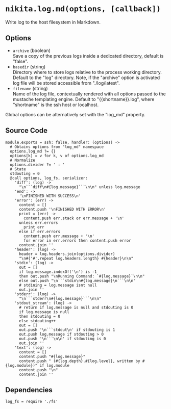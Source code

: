 
# `nikita.log.md(options, [callback])`

Write log to the host filesystem in Markdown.

## Options

* `archive` (boolean)   
  Save a copy of the previous logs inside a dedicated directory, default is
  "false".   
* `basedir` (string)    
  Directory where to store logs relative to the process working directory.
  Default to the "log" directory. Note, if the "archive" option is activated
  log file will be stored accessible from "./log/latest".   
* `filename` (string)   
  Name of the log file, contextually rendered with all options passed to
  the mustache templating engine. Default to "{{shortname}}.log", where 
  "shortname" is the ssh host or localhost.   

Global options can be alternatively set with the "log_md" property.

## Source Code

    module.exports = ssh: false, handler: (options) ->
      # Obtains options from "log_md" namespace
      options.log_md ?= {}
      options[k] = v for k, v of options.log_md
      # Normalize
      options.divider ?= ' : '
      # State
      stdouting = 0
      @call options, log_fs, serializer:
        'diff': (log) ->
          "\n```diff\n#{log.message}```\n\n" unless log.message
        'end': ->
          '\nFINISHED WITH SUCCESS\n'
        'error': (err) ->
          content = []
          content.push '\nFINISHED WITH ERROR\n'
          print = (err) ->
            content.push err.stack or err.message + '\n'
          unless err.errors
            print err
          else if err.errors
            content.push err.message + '\n'
            for error in err.errors then content.push error
          content.join ''
        'header': (log) ->
          header = log.headers.join(options.divider)
          "\n#{'#'.repeat log.headers.length} #{header}\n\n"
        'stdin': (log) ->
          out = []
          if log.message.indexOf('\n') is -1
          then out.push "\nRunning Command: `#{log.message}`\n\n"
          else out.push "\n```stdin\n#{log.message}\n```\n\n"
          # stdining = log.message isnt null
          out.join ''
        'stderr': (log) ->
          "\n```stderr\n#{log.message}```\n\n"
        'stdout_stream': (log) ->
          # return if log.message is null and stdouting is 0
          if log.message is null
          then stdouting = 0
          else stdouting++
          out = []
          out.push '\n```stdout\n' if stdouting is 1
          out.push log.message if stdouting > 0
          out.push '\n```\n\n' if stdouting is 0
          out.join ''
        'text': (log) ->
          content = []
          content.push "#{log.message}"
          content.push " (#{log.depth}.#{log.level}, written by #{log.module})" if log.module
          content.push "\n"
          content.join ''

## Dependencies

    log_fs = require './fs'
